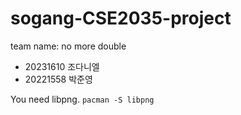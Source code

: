 # sogang-CSE2035-project
team name: no more double
- 20231610 조다니엘
- 20221558 박준영

You need libpng.
`pacman -S libpng`
